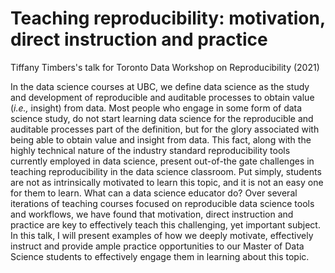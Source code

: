 # Teaching reproducibility: motivation, direct instruction and practice
Tiffany Timbers's talk for Toronto Data Workshop on Reproducibility (2021)

In the data science courses at UBC, we define data science as the study and development of reproducible and auditable processes to obtain value (*i.e.,* insight) from data. Most people who engage in some form of data science study, do not start learning data science for the reproducible and auditable processes part of the definition, but for the glory associated with being able to obtain value and insight from data. This fact, along with the highly technical nature of the industry standard reproducibility tools currently employed in data science, present out-of-the gate challenges in teaching reproducibility in the data science classroom. Put simply, students are not as intrinsically motivated to learn this topic, and it is not an easy one for them to learn. What can a data science educator do? Over several iterations of teaching courses focused on reproducible data science tools and workflows, we have found that motivation, direct instruction and practice are key to effectively teach this challenging, yet important subject. In this talk, I will present examples of how we deeply motivate, effectively instruct and provide ample practice opportunities to our Master of Data Science students to effectively engage them in learning about this topic. 
